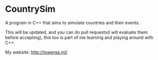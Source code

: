 # CountrySim
A program in C++ that aims to simulate countries and their events.

This will be updated, and you can do pull requests(I will evaluate them before accepting), this too is part of me learning and playing around with C++.

My website: http://towerga.ml/
